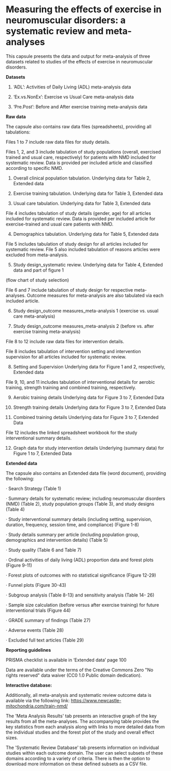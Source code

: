 # Measuring the effects of exercise in neuromuscular disorders: a systematic review and meta-analyses

This capsule presents the data and output for meta-analysis of three datasets related to studies of the effects of exercise in neuromuscular disorders.

**Datasets**


1. ‘ADL’: Activities of Daily Living (ADL) meta-analysis data

2. ‘Ex.vs.NonEx’: Exercise vs Usual Care meta-analysis data

3. ‘Pre.Post’: Before and After exercise training meta-analysis data

**Raw data**

The capsule also contains raw data files (spreadsheets), providing all tabulations:

Files 1 to 7 include raw data files for study details.

Files 1, 2, and 3 include tabulation of study populations (overall, exercised trained and usual care, respectively) for patients with NMD included for systematic review. Data is provided per included article and classified according to specific NMD.

1. Overall clinical population tabulation. Underlying data for Table 2, Extended data

2. Exercise training tabulation. Underlying data for Table 3, Extended data

3. Usual care tabulation. Underlying data for Table 3, Extended data

File 4 includes tabulation of study details (gender, age) for all articles included for systematic review. Data is provided per included article for exercise-trained and usual care patients with NMD.

4. Demographics tabulation. Underlying data for Table 5, Extended data

File 5 includes tabulation of study design for all articles included for systematic review. File 5 also included tabulation of reasons articles were excluded from meta-analysis.

5. Study design_systematic review. Underlying data for Table 4, Extended data and part of figure 1

(flow chart of study selection)

File 6 and 7 include tabulation of study design for respective meta-analyses. Outcome measures for meta-analysis are also tabulated via each included article.

6. Study design_outcome measures_meta-analysis 1 (exercise vs. usual care meta-analysis)

7. Study design_outcome measures_meta-analysis 2 (before vs. after exercise training meta-analysis)

File 8 to 12 include raw data files for intervention details.

File 8 includes tabulation of intervention setting and intervention supervision for all articles included for systematic review.

8. Setting and Supervision Underlying data for Figure 1 and 2, respectively, Extended data

File 9, 10, and 11 includes tabulation of interventional details for aerobic training, strength training and combined training, respectively.

9. Aerobic training details Underlying data for Figure 3 to 7, Extended Data

10. Strength training details Underlying data for Figure 3 to 7, Extended Data

11. Combined training details Underlying data for Figure 3 to 7, Extended Data

File 12 includes the linked spreadsheet workbook for the study interventional summary details.

12. Graph data for study intervention details Underlying (summary data) for Figure 1 to 7, Extended Data

**Extended data**

The capsule also contains an Extended data file (word document), providing the following:

· Search Strategy (Table 1)

· Summary details for systematic review; including neuromuscular disorders (NMD) (Table 2), study population groups (Table 3), and study designs (Table 4)

· Study interventional summary details (including setting, supervision, duration, frequency, session time, and compliance) (Figure 1-8)

· Study details summary per article (including population group, demographics and intervention details) (Table 5)

· Study quality (Table 6 and Table 7)

· Ordinal activities of daily living (ADL) proportion data and forest plots (Figure 9-11)

· Forest plots of outcomes with no statistical significance (Figure 12-29)

· Funnel plots (Figure 30-43)

· Subgroup analysis (Table 8-13) and sensitivity analysis (Table 14- 26)

· Sample size calculation (before versus after exercise training) for future interventional trials (Figure 44)

· GRADE summary of findings (Table 27)

· Adverse events (Table 28)

· Excluded full text articles (Table 29)

**Reporting guidelines**

PRISMA checklist is available in ‘Extended data’ page 100

Data are available under the terms of the Creative Commons Zero "No rights reserved" data waiver (CC0 1.0 Public domain dedication).

**Interactive database:**

Additionally, all meta-analysis and systematic review outcome data is available via the following link: https://www.newcastle-mitochondria.com/train-nmd/

The 'Meta Analysis Results' tab presents an interactive graph of the key results from all the meta-analyses. The accompanying table provides the key statistics from each analysis along with links to more detailed data from the individual studies and the forest plot of the study and overall effect sizes.

The 'Systematic Review Database' tab presents information on individual studies within each outcome domain. The user can select subsets of these domains according to a variety of criteria. There is then the option to download more information on these defined subsets as a CSV file.